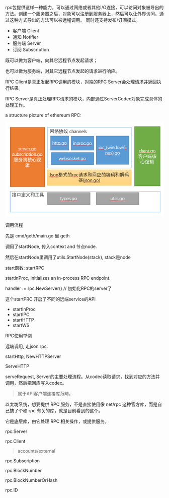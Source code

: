 rpc包提供这样一种能力，可以通过网络或者其他I/O连接，可以访问对象被导出的方法。创建一个服务器之后，对象可以注册到服务器上，然后可以让外界访问。通过这种方式导出的方法可以被远程调用。 同时还支持发布/订阅模式。

* 客户端 Client
* 通知 Notifier
* 服务端 Server
* 订阅 Subscription

既可以做为客户端，向其它远程节点发起请求；

也可以做为服务端，对其它远程节点发起的请求进行响应。

RPC Client是真正发起RPC调用的模块，对端的RPC Server会处理请求并返回执行结果。

RPC Server是真正处理RPC请求的模块，内部通过ServerCodec对象完成具体的处理工作。

a structure picture of ethereum RPC:

![](/assets/structure-of-rpc.png)

调用流程

先是 cmd/geth/main.go 里 geth

调用了startNode, 传入context and 节点node.

然后在startNode里调用了utils.StartNode\(stack\), stack是node

start函数: startRPC

startInProc, initializes an in-process RPC endpoint.

handler := rpc.NewServer\(\)  // 初始化RPC的server了

这个startPRC    开启了不同的远端service的API

* startInProc
* startIPC
* startHTTP
* startWS

RPC使用举例

远端调用, 走json rpc.

startHttp, NewHTTPServer

ServeHTTP

serveRequest, Server的主要处理流程。从codec读取请求，找到对应的方法并调用，然后把回应写入codec。

> 属于API客户端连接库范畴。

以太坊系统，想要提供 RPC 服务，不是直接使用像 net/rpc 这种官方库，而是自己搞了个和 rpc 有关的库，就是目前看到的这个。

它是底层库，由它处理 RPC 相关操作，或提供服务。

rpc.Server

rpc.Client

> accounts/external

rpc.Subscription

rpc.BlockNumber

rpc.BlockNumberOrHash

rpc.ID

